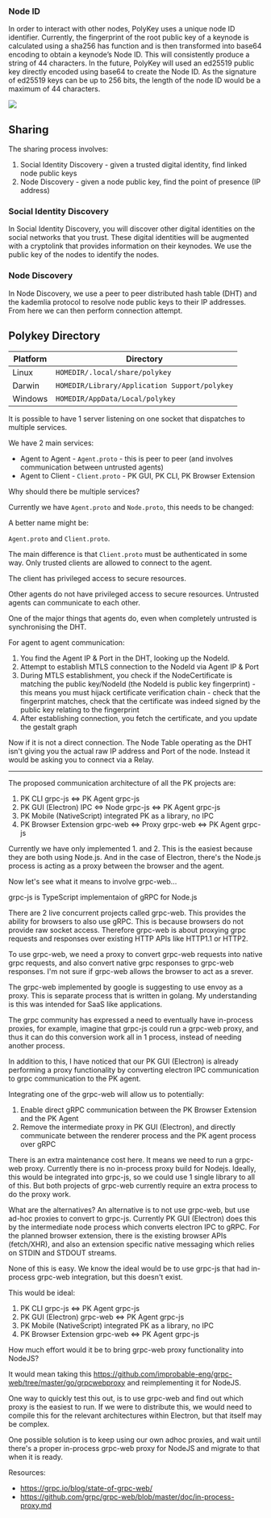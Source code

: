 ### Node ID

In order to interact with other nodes, PolyKey uses a unique node ID identifier. Currently, the fingerprint of the root public key of a keynode is calculated using a sha256 has function and is then transformed into base64 encoding to obtain a keynode’s Node ID. This will consistently produce a string of 44 characters. In the future, PolyKey will used an ed25519 public key directly encoded using base64 to create the Node ID. As the signature of ed25519 keys can be up to 256 bits, the length of the node ID would be a maximum of 44 characters.

![](http://www.plantuml.com/plantuml/png/XP0nIyL048Jx-nLR2n6BMDY4W5g8AC52R3UNLKzoTs5lJmZYVtzx926yDA_ScMyokMcJ84lseudz3rc1Pvf376WxtsAKUs9ndywY4FoPZ-lRcpiesYAP_urzrTpJWo9r3VOR6QqGGn9suMkdtZ6FeYr9mSTWUPw41iX98UZO_POMjVV0Io0VWxCNUOzJKJpohCA4ZZMo8Yh0LTNixUT6fTRMOxhSZywkHhEyIZzlrccWm8TTpE4kpE5VJ4jXqA5F)

## Sharing

The sharing process involves:

1. Social Identity Discovery - given a trusted digital identity, find linked node public keys
2. Node Discovery - given a node public key, find the point of presence (IP address)

### Social Identity Discovery

In Social Identity Discovery, you will discover other digital identities on the
social networks that you trust. These digital identities will be augmented with a
cryptolink that provides information on their keynodes. We use the public key
of the nodes to identify the nodes.

### Node Discovery

In Node Discovery, we use a peer to peer distributed hash table (DHT) and the
kademlia protocol to resolve node public keys to their IP addresses. From here
we can then perform connection attempt.
## Polykey Directory
| Platform | Directory |
|----------|-----------|
| Linux | `HOMEDIR/.local/share/polykey` |
| Darwin | `HOMEDIR/Library/Application Support/polykey` |
| Windows | `HOMEDIR/AppData/Local/polykey` |

It is possible to have 1 server listening on one socket that dispatches to multiple services.

We have 2 main services:

* Agent to Agent - `Agent.proto` - this is peer to peer (and involves communication between untrusted agents)
* Agent to Client - `Client.proto` - PK GUI, PK CLI, PK Browser Extension

Why should there be multiple services?

Currently we have `Agent.proto` and `Node.proto`, this needs to be changed:

A better name might be:

`Agent.proto` and `Client.proto`.

The main difference is that `Client.proto` must be authenticated in some way. Only trusted clients are allowed to connect to the agent.

The client has privileged access to secure resources.

Other agents do not have privileged access to secure resources. Untrusted agents can communicate to each other.

One of the major things that agents do, even when completely untrusted is synchronising the DHT.

For agent to agent communication:

1. You find the Agent IP & Port in the DHT, looking up the NodeId.
2. Attempt to establish MTLS connection to the NodeId via Agent IP & Port
3. During MTLS establishment, you check if the NodeCertificate is matching the public key/NodeId (the NodeId is public key fingerprint) - this means you must hijack certificate verification chain - check that the fingerprint matches, check that the certificate was indeed signed by the public key relating to the fingerprint
4. After establishing connection, you fetch the certificate, and you update the gestalt graph

Now if it is not a direct connection. The Node Table operating as the DHT isn't giving you the actual raw IP address and Port of the node. Instead it would be asking you to connect via a Relay.

---
The proposed communication architecture of all the PK projects are:

1. PK CLI grpc-js <=> PK Agent grpc-js
2. PK GUI (Electron) IPC <=> Node grpc-js <=> PK Agent grpc-js
3. PK Mobile (NativeScript) integrated PK as a library, no IPC
4. PK Browser Extension grpc-web <=> Proxy grpc-web <=> PK Agent grpc-js

Currently we have only implemented 1. and 2. This is the easiest because they
are both using Node.js. And in the case of Electron, there's the Node.js 
process is acting as a proxy between the browser and the agent.

Now let's see what it means to involve grpc-web...

grpc-js is TypeScript implementaion of gRPC for Node.js

There are 2 live concurrent projects called grpc-web. This provides the ability
for browsers to also use gRPC. This is because browsers do not provide raw 
socket access. Therefore grpc-web is about proxying grpc requests and responses
over existing HTTP APIs like HTTP1.1 or HTTP2.

To use grpc-web, we need a proxy to convert grpc-web requests into native grpc 
requests, and also convert native grpc responses to grpc-web responses. I'm not
sure if grpc-web allows the browser to act as a srever.

The grpc-web implemented by google is suggesting to use envoy as a proxy. This
is separate process that is written in golang. My understanding is this was 
intended for SaaS like applications.

The grpc community has expressed a need to eventually have in-process proxies,
for example, imagine that grpc-js could run a grpc-web proxy, and thus it can
do this conversion work all in 1 process, instead of needing another process.

In addition to this, I have noticed that our PK GUI (Electron) is already 
performing a proxy functionality by converting electron IPC communication to
grpc communication to the PK agent.

Integrating one of the grpc-web will allow us to potentially:

1. Enable direct gRPC communication between the PK Browser Extension and the PK Agent
2. Remove the intermediate proxy in PK GUI (Electron), and directly communicate between the renderer process and the PK agent process over gRPC

There is an extra maintenance cost here. It means we need to run a grpc-web 
proxy. Currently there is no in-process proxy build for Nodejs. Ideally, this 
would be integrated into grpc-js, so we could use 1 single library to all of 
this. But both projects of grpc-web currently require an extra process to do the
proxy work.

What are the alternatives? An alternative is to not use grpc-web, but use ad-hoc
proxies to convert to grpc-js. Currently PK GUI (Electron) does this by the 
intermediate node process which converts electron IPC to gRPC. For the planned 
browser extension, there is the existing browser APIs (fetch/XHR), and also an 
extension specific native messaging which relies on STDIN and STDOUT streams.

None of this is easy. We know the ideal would be to use grpc-js that had 
in-process grpc-web integration, but this doesn't exist.

This would be ideal:

1. PK CLI grpc-js <=> PK Agent grpc-js
2. PK GUI (Electron) grpc-web <=> PK Agent grpc-js
3. PK Mobile (NativeScript) integrated PK as a library, no IPC
4. PK Browser Extension grpc-web <=> PK Agent grpc-js

How much effort would it be to bring grpc-web proxy functionality into NodeJS?

It would mean taking this https://github.com/improbable-eng/grpc-web/tree/master/go/grpcwebproxy and reimplementing it for NodeJS.

One way to quickly test this out, is to use grpc-web and find out which proxy is the easiest to run. If we were to distribute this, we would need to compile this for the relevant architectures within Electron, but that itself may be complex.

One possible solution is to keep using our own adhoc proxies, and wait until there's a proper in-process grpc-web proxy for NodeJS and migrate to that when it is ready.

Resources:

* https://grpc.io/blog/state-of-grpc-web/
* https://github.com/grpc/grpc-web/blob/master/doc/in-process-proxy.md
